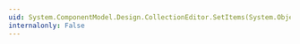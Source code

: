 ```yaml
---
uid: System.ComponentModel.Design.CollectionEditor.SetItems(System.Object,System.Object[])
internalonly: False
---
```

